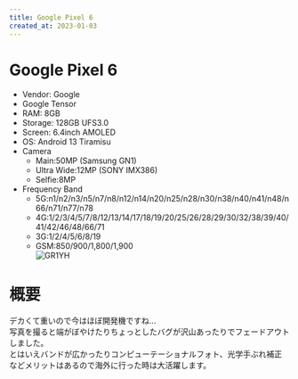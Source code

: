 ```yaml
---
title: Google Pixel 6
created_at: 2023-01-03
---
```


# Google Pixel 6
- Vendor: Google
- Google Tensor
- RAM: 8GB
- Storage: 128GB UFS3.0
- Screen: 6.4inch AMOLED
- OS: Android 13 Tiramisu
- Camera
  - Main:50MP (Samsung GN1)
  - Ultra Wide:12MP (SONY IMX386)
  - Selfie:8MP
- Frequency Band
  - 5G:n1/n2/n3/n5/n7/n8/n12/n14/n20/n25/n28/n30/n38/n40/n41/n48/n66/n71/n77/n78
  - 4G:1/2/3/4/5/7/8/12/13/14/17/18/19/20/25/26/28/29/30/32/38/39/40/41/42/46/48/66/71
  - 3G:1/2/4/5/6/8/19
  - GSM:850/900/1,800/1,900 <br>
![GR1YH](https://i.imgur.com/PPGNbGk.jpeg)

# 概要
デカくて重いので今はほぼ開発機ですね...<br>写真を撮ると端がぼやけたりちょっとしたバグが沢山あったりでフェードアウトしました。<br>とはいえバンドが広かったりコンピューテーショナルフォト、光学手ぶれ補正などメリットはあるので海外に行った時は大活躍します。